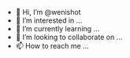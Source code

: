 - 👋 Hi, I’m @wenishot
- 👀 I’m interested in ...
- 🌱 I’m currently learning ...
- 💞️ I’m looking to collaborate on ...
- 📫 How to reach me ...

<!---
wenishot/wenishot is a ✨ special ✨ repository because its `README.md` (this file) appears on your GitHub profile.
You can click the Preview link to take a look at your changes.
--->
